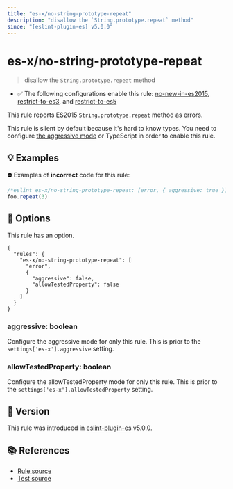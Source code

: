 ```yaml
---
title: "es-x/no-string-prototype-repeat"
description: "disallow the `String.prototype.repeat` method"
since: "[eslint-plugin-es] v5.0.0"
---
```


# es-x/no-string-prototype-repeat
> disallow the `String.prototype.repeat` method

- ✅ The following configurations enable this rule: [no-new-in-es2015], [restrict-to-es3], and [restrict-to-es5]

This rule reports ES2015 `String.prototype.repeat` method as errors.

This rule is silent by default because it's hard to know types. You need to configure [the aggressive mode](../#the-aggressive-mode) or TypeScript in order to enable this rule.

## 💡 Examples

⛔ Examples of **incorrect** code for this rule:

<eslint-playground type="bad">

```js
/*eslint es-x/no-string-prototype-repeat: [error, { aggressive: true }] */
foo.repeat(3)
```

</eslint-playground>

## 🔧 Options

This rule has an option.

```jsonc
{
  "rules": {
    "es-x/no-string-prototype-repeat": [
      "error",
      {
        "aggressive": false,
        "allowTestedProperty": false
      }
    ]
  }
}
```

### aggressive: boolean

Configure the aggressive mode for only this rule.
This is prior to the `settings['es-x'].aggressive` setting.

### allowTestedProperty: boolean

Configure the allowTestedProperty mode for only this rule.
This is prior to the `settings['es-x'].allowTestedProperty` setting.

## 🚀 Version

This rule was introduced in [eslint-plugin-es] v5.0.0.

[eslint-plugin-es]: https://github.com/mysticatea/eslint-plugin-es

## 📚 References

- [Rule source](https://github.com/eslint-community/eslint-plugin-es-x/blob/master/lib/rules/no-string-prototype-repeat.js)
- [Test source](https://github.com/eslint-community/eslint-plugin-es-x/blob/master/tests/lib/rules/no-string-prototype-repeat.js)

[no-new-in-es2015]: ../configs/index.md#no-new-in-es2015
[restrict-to-es3]: ../configs/index.md#restrict-to-es3
[restrict-to-es5]: ../configs/index.md#restrict-to-es5
